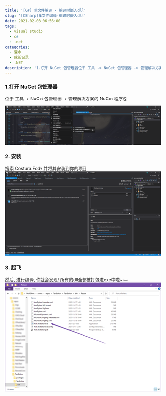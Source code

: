 ```yaml
---
title: '[C#] 单文件编译 - 编译时嵌入dll'
slug: '[CSharp]单文件编译-编译时嵌入dll'
date: 2021-02-03 06:56:00
tags:
  - visual studio
  - c#
  - .net
categories:
  - 灌水
  - 成长记录
  - .NET
description: '1.打开 NuGet 包管理器位于 工具 -> NuGet 包管理器 -> 管理解决方案的 NuGet 程序包2. 安装搜索 Costura.Fody 并将其安装到你的项目3. 起飞然后, 进行编译, 你就会发现! 所有的dll全部被打包进exe中啦~~~...'
---
```


### 1.打开 NuGet 包管理器

位于 工具 -> NuGet 包管理器 -> 管理解决方案的 NuGet 程序包

![打开NuGet包管理器](images/20210203064653427.png)

### 2. 安装

搜索 Costura.Fody 并将其安装到你的项目
![安装Costura.Fody](images/20210203065115536.png)

### 3. 起飞

然后, 进行编译, 你就会发现! 所有的dll全部被打包进exe中啦~~~
![但文件发布](images/20210203065438794.png)

